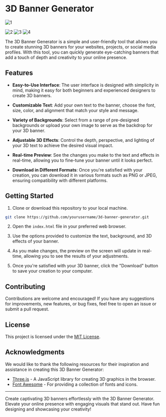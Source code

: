 # 3D Banner Generator

![1](https://github.com/abdul-1432/3D_Banners/assets/124916666/571fd449-fdba-4e5d-b94b-be81030d40fc)

![2](https://github.com/abdul-1432/3D_Banners/assets/124916666/5afd3d07-75e1-436c-b501-67cfdb2a4f8e)
![3](https://github.com/abdul-1432/3D_Banners/assets/124916666/0f4bce65-2af9-4faf-8e24-ecaedf3a39ef)
![4](https://github.com/abdul-1432/3D_Banners/assets/124916666/4c89f8bf-1f5a-4d44-a9e6-4f269845f66b)






The 3D Banner Generator is a simple and user-friendly tool that allows you to create stunning 3D banners for your websites, projects, or social media profiles. With this tool, you can quickly generate eye-catching banners that add a touch of depth and creativity to your online presence.

## Features

- **Easy-to-Use Interface**: The user interface is designed with simplicity in mind, making it easy for both beginners and experienced designers to create 3D banners.

- **Customizable Text**: Add your own text to the banner, choose the font, size, color, and alignment that match your style and message.

- **Variety of Backgrounds**: Select from a range of pre-designed backgrounds or upload your own image to serve as the backdrop for your 3D banner.

- **Adjustable 3D Effects**: Control the depth, perspective, and lighting of your 3D text to achieve the desired visual impact.

- **Real-time Preview**: See the changes you make to the text and effects in real-time, allowing you to fine-tune your banner until it looks perfect.

- **Download in Different Formats**: Once you're satisfied with your creation, you can download it in various formats such as PNG or JPEG, ensuring compatibility with different platforms.

## Getting Started

1. Clone or download this repository to your local machine.

```bash
git clone https://github.com/yourusername/3d-banner-generator.git
```

2. Open the `index.html` file in your preferred web browser.

3. Use the options provided to customize the text, background, and 3D effects of your banner.

4. As you make changes, the preview on the screen will update in real-time, allowing you to see the results of your adjustments.

5. Once you're satisfied with your 3D banner, click the "Download" button to save your creation to your computer.

## Contributing

Contributions are welcome and encouraged! If you have any suggestions for improvements, new features, or bug fixes, feel free to open an issue or submit a pull request.

## License

This project is licensed under the [MIT License](LICENSE).

## Acknowledgments

We would like to thank the following resources for their inspiration and assistance in creating this 3D Banner Generator:

- [Three.js](https://threejs.org/) - A JavaScript library for creating 3D graphics in the browser.
- [Font Awesome](https://fontawesome.com/) - For providing a collection of fonts and icons.

---

Create captivating 3D banners effortlessly with the 3D Banner Generator. Elevate your online presence with engaging visuals that stand out. Have fun designing and showcasing your creativity!
